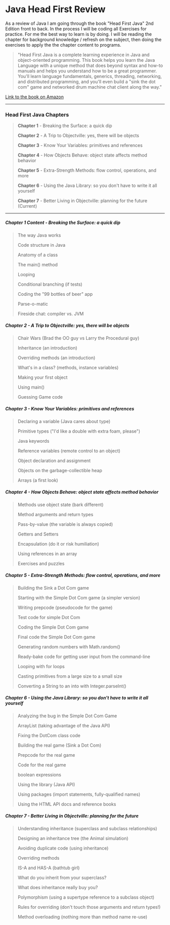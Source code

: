 Java Head First Review
======================

As a review of Java I am going through the book "Head First Java" 2nd Edition front to back.  In the process I will be coding all Exercises for practice.  For me the best way to learn is by doing.  I will be reading the chapter for background knowledge / refresh on the subject, then doing the exercises to apply the the chapter content to programs.

>"Head First Java is a complete learning experience in Java and object-oriented programming.  This book helps you learn the Java Language with a unique method that does beyond syntax and how-to manuals and helps you understand how to be a great programmer.  You'll learn language fundamentals, generics, threading, networking, and distributed programming, and you'll even build a "sink the dot com" game and networked drum machine chat client along the way."

[Link to the book on Amazon](http://www.amazon.com/Head-First-Java-2nd-Edition/dp/0596009208)
- - -
### Head First Java Chapters ###
>**Chapter 1** - Breaking the Surface: a quick dip
>
>**Chapter 2** - A Trip to Objectville: yes, there will be objects
>
>**Chapter 3** - Know Your Variables: primitives and references
>
>**Chapter 4** - How Objects Behave: object state affects method behavior
>
>**Chapter 5** - Extra-Strength Methods: flow control, operations, and more
>
>**Chapter 6** - Using the Java Library: so you don't have to write it all yourself
>
>**Chapter 7** - Better Living in Objectville: planning for the future (Current)

- - -
##### Chapter 1 Content - Breaking the Surface: a quick dip #####
>The way Java works
>
>Code structure in Java
>
>Anatomy of a class
>
>The main() method
>
>Looping
>
>Conditional branching (if tests)
>
>Coding the "99 bottles of beer" app
>
>Parse-o-matic
>
>Fireside chat: compiler vs. JVM

##### Chapter 2 - A Trip to Objectville: yes, there will be objects #####
>Chair Wars (Brad the OO guy vs Larry the Procedural guy)
>
>Inheritance (an introduction)
>
>Overriding methods (an introduction)
>
>What's in a class? (methods, instance variables)
>
>Making your first object
>
>Using main()
>
>Guessing Game code

##### Chapter 3 - Know Your Variables: primitives and references #####
>Declaring a variable (Java cares about type)
>
>Primitive types ("I'd like a double with extra foam, please")
>
>Java keywords
>
>Reference variables (remote control to an object)
>
>Object declaration and assignment
>
>Objects on the garbage-collectible heap
>
>Arrays (a first look)

##### Chapter 4 - How Objects Behave: object state affects method behavior #####
>Methods use object state (bark different)
>
>Method arguments and return types
>
>Pass-by-value (the variable is always copied)
>
>Getters and Setters
>
>Encapsulation (do it or risk humiliation)
>
>Using references in an array
>
>Exercises and puzzles

##### Chapter 5 - Extra-Strength Methods: flow control, operations, and more #####
>Building the Sink a Dot Com game
>
>Starting with the Simple Dot Com game (a simpler version)
>
>Writing prepcode (pseudocode for the game)
>
>Test code for simple Dot Com
>
>Coding the Simple Dot Com game
>
>Final code the Simple Dot Com game
>
>Generating random numbers with Math.random()
>
>Ready-bake code for getting user input from the command-line
>
>Looping with for loops
>
>Casting primitives from a large size to a small size
>
>Converting a String to an into with Integer.parseInt()

##### Chapter 6 - Using the Java Library: so you don't have to write it all yourself #####
>Analyzing the bug in the Simple Dot Com Game
>
>ArrayList (taking advantage of the Java API)
>
>Fixing the DotCom class code
>
>Building the real game (Sink a Dot Com)
>
>Prepcode for the real game
>
>Code for the real game
>
>boolean expressions
>
>Using the library (Java API)
>
>Using packages (import statements, fully-qualified names)
>
>Using the HTML API docs and reference books

##### Chapter 7 - Better Living in Objectville: planning for the future #####
>Understanding inheritance (superclass and subclass relationships)
>
>Designing an inheritance tree (the Animal simulation)
>
>Avoiding duplicate code (using inheritance)
>
>Overriding methods
>
>IS-A and HAS-A (bathtub girl)
>
>What do you inherit from your superclass?
>
>What does inheritance really buy you?
>
>Polymorphism (using a supertype reference to a subclass object)
>
>Rules for overriding (don't touch those arguments and return types!)
>
>Method overloading (nothing more than method name re-use)
